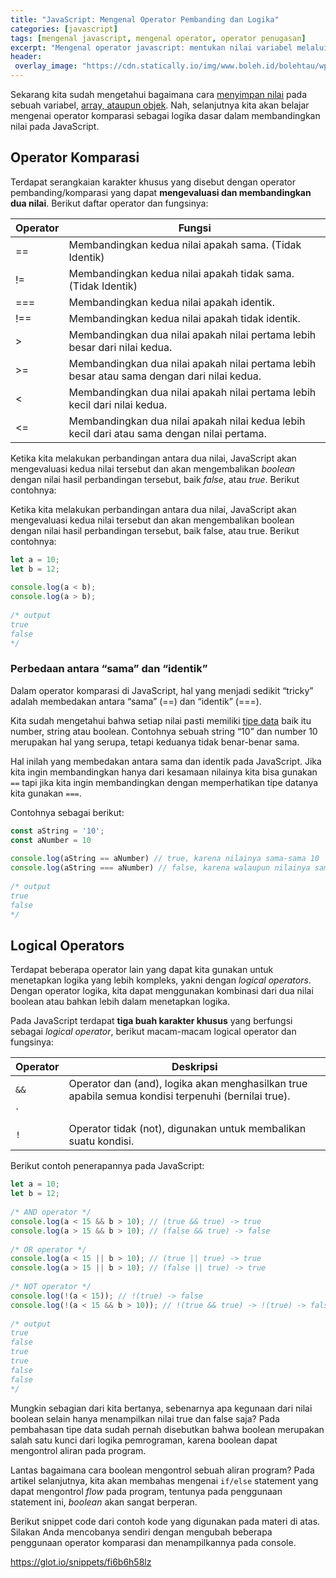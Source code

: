 ```yaml
---
title: "JavaScript: Mengenal Operator Pembanding dan Logika"
categories: [javascript]
tags: [mengenal javascript, mengenal operator, operator penugasan]
excerpt: "Mengenal operator javascript: mentukan nilai variabel melalui operator penugasan (assignment operator) dalam bahasa JavaScript"
header:
 overlay_image: "https://cdn.statically.io/img/www.boleh.id/bolehtau/wp-content/uploads/2019/09/js.jpg"
---
```

Sekarang kita sudah mengetahui bagaimana cara [menyimpan nilai](https://www.catetan.pw/javascript/operator-penugasan-javascript/) pada sebuah variabel, [array, ataupun objek](https://www.catetan.pw/javascript/javascript-arrays-dan-objek/). Nah, selanjutnya kita akan belajar mengenai operator komparasi sebagai logika dasar dalam membandingkan nilai pada JavaScript.

## Operator Komparasi

Terdapat serangkaian karakter khusus yang disebut dengan operator pembanding/komparasi yang dapat **mengevaluasi dan membandingkan dua nilai**. Berikut daftar operator dan fungsinya:

Operator|Fungsi
---|---
==|Membandingkan kedua nilai apakah sama. (Tidak Identik)
!=|Membandingkan kedua nilai apakah tidak sama. (Tidak Identik)
===|Membandingkan kedua nilai apakah identik.
!==|Membandingkan kedua nilai apakah tidak identik.
>|Membandingkan dua nilai apakah nilai pertama lebih besar dari nilai kedua.
>=|Membandingkan dua nilai apakah nilai pertama lebih besar atau sama dengan dari nilai kedua.
<|Membandingkan dua nilai apakah nilai pertama lebih kecil dari nilai kedua.
<=|Membandingkan dua nilai apakah nilai kedua lebih kecil dari atau sama dengan nilai pertama.

Ketika kita melakukan perbandingan antara dua nilai, JavaScript akan mengevaluasi kedua nilai tersebut dan akan mengembalikan _boolean_ dengan nilai hasil perbandingan tersebut, baik _false_, atau _true_. Berikut contohnya:

Ketika kita melakukan perbandingan antara dua nilai, JavaScript akan mengevaluasi kedua nilai tersebut dan akan mengembalikan boolean dengan nilai hasil perbandingan tersebut, baik false, atau true. Berikut contohnya:

```javascript
let a = 10;
let b = 12;
 
console.log(a < b);
console.log(a > b);
 
/* output
true
false
*/
```

### Perbedaan antara “sama” dan “identik”

Dalam operator komparasi di JavaScript, hal yang menjadi sedikit “tricky” adalah membedakan antara “sama” (==) dan “identik” (===).

Kita sudah mengetahui bahwa setiap nilai pasti memiliki [tipe data](https://www.catetan.pw/javascript/tipe-data-javascript/) baik itu number, string atau boolean. Contohnya sebuah string “10” dan number 10 merupakan hal yang serupa, tetapi keduanya tidak benar-benar sama.

Hal inilah yang membedakan antara sama dan identik pada JavaScript. Jika kita ingin membandingkan hanya dari kesamaan nilainya kita bisa gunakan `==` tapi jika kita ingin membandingkan dengan memperhatikan tipe datanya kita gunakan `===`.

Contohnya sebagai berikut:
```javascript
const aString = '10';
const aNumber = 10
 
console.log(aString == aNumber) // true, karena nilainya sama-sama 10
console.log(aString === aNumber) // false, karena walaupun nilainya sama, tetapi tipe datanya berbeda
 
/* output
true
false
*/
```

## Logical Operators

Terdapat beberapa operator lain yang dapat kita gunakan untuk menetapkan logika yang lebih kompleks, yakni dengan _logical operators_. Dengan operator logika, kita dapat menggunakan kombinasi dari dua nilai boolean atau bahkan lebih dalam menetapkan logika.

Pada JavaScript terdapat **tiga buah karakter khusus** yang berfungsi sebagai _logical operator_, berikut macam-macam logical operator dan fungsinya:

Operator|Deskripsi
---|---
`&&`|Operator dan (and), logika akan menghasilkan true apabila semua kondisi terpenuhi (bernilai true).
`||`|Operator atau (or), logika akan menghasilkan true apabila ada salah satu kondisi terpenuhi (bernilai true).
`!`|Operator tidak (not), digunakan untuk membalikan suatu kondisi.

Berikut contoh penerapannya pada JavaScript:

```javascript
let a = 10;
let b = 12;
 
/* AND operator */
console.log(a < 15 && b > 10); // (true && true) -> true
console.log(a > 15 && b > 10); // (false && true) -> false
 
/* OR operator */
console.log(a < 15 || b > 10); // (true || true) -> true
console.log(a > 15 || b > 10); // (false || true) -> true
 
/* NOT operator */
console.log(!(a < 15)); // !(true) -> false
console.log(!(a < 15 && b > 10)); // !(true && true) -> !(true) -> false
 
/* output
true
false
true
true
false
false
*/
```

Mungkin sebagian dari kita bertanya, sebenarnya apa kegunaan dari nilai boolean selain hanya menampilkan nilai true dan false saja? Pada pembahasan tipe data sudah pernah disebutkan bahwa boolean merupakan salah satu kunci dari logika pemrograman, karena boolean dapat mengontrol aliran pada program.

Lantas bagaimana cara boolean mengontrol sebuah aliran program? Pada artikel selanjutnya, kita akan membahas mengenai `if/else` statement yang dapat mengontrol _flow_ pada program, tentunya pada penggunaan statement ini, _boolean_ akan sangat berperan.

Berikut snippet code dari contoh kode yang digunakan pada materi di atas. Silakan Anda mencobanya sendiri dengan mengubah beberapa penggunaan operator komparasi dan menampilkannya pada console.

https://glot.io/snippets/fi6b6h58lz
